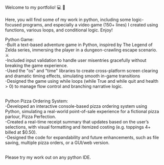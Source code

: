 Welcome to my portfolio! 💻 🎉 <br /><br />
Here, you will find some of my work in python, including some logic-focused programs, and especially a video game (150+ lines) I created using functions, various loops, and conditional logic. 
Enjoy!

Python Game:<br />
-Built a text-based adventure game in Python, inspired by The Legend of Zelda series, immersing the player in a dungeon-crawling escape scenario. ⚔️<br />
-Included input validation to handle user misentries gracefully without breaking the game experience. <br />
-Used the "os" and "time" libraries to create cross-platform screen clearing and dramatic timing effects, simulating smooth in-game transitions <br />
-Designed the game using while loops (while True and while quit and health > 0) to manage flow control and branching narrative logic. <br /><br />

Python Pizza Ordering System:<br />
-Developed an interactive console-based pizza ordering system using Python, simulating a real-world point-of-sale experience for a fictional pizza parlour, Pizza Perfection.<br />
-Created a real-time receipt summary that updates based on the user’s selections, with visual formatting and itemized costing (e.g. toppings 4+ billed at $0.50). <br />
-Designed the code for expandability and future enhancements, such as file saving, multiple pizza orders, or a GUI/web version.<br /><br />


Please try my work out on any python IDE.
